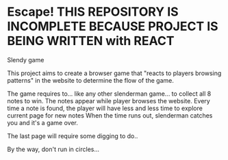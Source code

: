 # Escape! THIS REPOSITORY IS INCOMPLETE BECAUSE PROJECT IS BEING WRITTEN with REACT
Slendy game

This project aims to create a browser game that "reacts to players browsing patterns" in the website to determine the flow of the game.

The game requires to... like any other slenderman game... to collect all 8 notes to win. 
The notes appear while player browses the website. Every time a note is found, the player will have less and less time to explore current page for new notes
When the time runs out, slenderman catches you and it's a game over.

 The last page will require some digging to do..
 
 By the way, don't run in circles...

